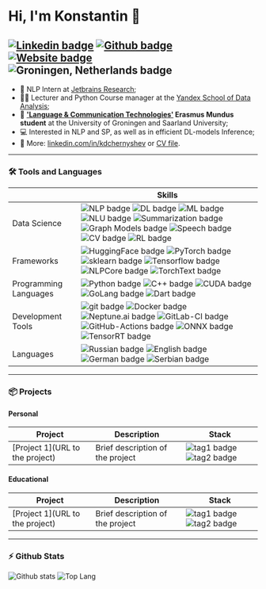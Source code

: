 # Hi, I'm Konstantin 👋

[![Linkedin badge](https://img.shields.io/static/v1?label=&message=Linkedin&style=flat&logo=linkedin&color=0A66C2&logoColor=white)](linkedin.com/in/kdchernyshev)
[![Github badge](https://img.shields.io/static/v1?label=&message=Github&style=flat&logo=github&color=181717&logoColor=white)](github.com/k4black)
[![Website badge](https://img.shields.io/static/v1?label=&message=Website&style=flat&logo=googlechrome&color=FF9900&logoColor=white)](k4black.github.io)
![Groningen, Netherlands badge](https://img.shields.io/static/v1?label=&message=Groningen%2C%20Netherlands&style=flat&logo=googlemaps&color=34A853&logoColor=white)
---

- 💼 NLP Intern at [Jetbrains Research](https://www.jetbrains.com/research/);
- 👨‍🏫 Lecturer and Python Course manager at the [Yandex School of Data Analysis](https://academy.yandex.com/dataschool/);
- 📄 **['Language & Communication Technologies'](https://lct-master.org/) Erasmus Mundus student** at the University of Groningen and Saarland University;
- 💻 Interested in NLP and SP, as well as in efficient DL-models Inference;
- 📝 More: [linkedin.com/in/kdchernyshev](https://www.linkedin.com/in/kdchernyshev/) or [CV file](https://github.com/k4black/k4black/blob/main/Chernyshev_CV_anonimized.pdf).

---

### 🛠️ Tools and Languages
|  | Skills |
| --- | --- |
| Data Science | ![NLP badge](https://img.shields.io/static/v1?label=&message=NLP&style=flat&logo=&color=80ccff&logoColor=white) ![DL badge](https://img.shields.io/static/v1?label=&message=DL&style=flat&logo=&color=80ccff&logoColor=white) ![ML badge](https://img.shields.io/static/v1?label=&message=ML&style=flat&logo=&color=b3e0ff&logoColor=white) ![NLU badge](https://img.shields.io/static/v1?label=&message=NLU&style=flat&logo=&color=b3e0ff&logoColor=white) ![Summarization badge](https://img.shields.io/static/v1?label=&message=Summarization&style=flat&logo=&color=b3e0ff&logoColor=white) ![Graph Models badge](https://img.shields.io/static/v1?label=&message=Graph%20Models&style=flat&logo=&color=e6f5ff&logoColor=white) ![Speech badge](https://img.shields.io/static/v1?label=&message=Speech&style=flat&logo=&color=ffffff&logoColor=white) ![CV badge](https://img.shields.io/static/v1?label=&message=CV&style=flat&logo=&color=ffffff&logoColor=white) ![RL badge](https://img.shields.io/static/v1?label=&message=RL&style=flat&logo=&color=ffffff&logoColor=white) |
| Frameworks | ![HuggingFace badge](https://img.shields.io/static/v1?label=&message=HuggingFace&style=flat&logo=&color=80ccff&logoColor=white) ![PyTorch badge](https://img.shields.io/static/v1?label=&message=PyTorch&style=flat&logo=&color=80ccff&logoColor=white) ![sklearn badge](https://img.shields.io/static/v1?label=&message=sklearn&style=flat&logo=&color=80ccff&logoColor=white) ![Tensorflow badge](https://img.shields.io/static/v1?label=&message=Tensorflow&style=flat&logo=&color=e6f5ff&logoColor=white) ![NLPCore badge](https://img.shields.io/static/v1?label=&message=NLPCore&style=flat&logo=&color=e6f5ff&logoColor=white) ![TorchText badge](https://img.shields.io/static/v1?label=&message=TorchText&style=flat&logo=&color=ffffff&logoColor=white) |
| Programming Languages | ![Python badge](https://img.shields.io/static/v1?label=&message=Python&style=flat&logo=&color=80ccff&logoColor=white) ![C++ badge](https://img.shields.io/static/v1?label=&message=C%2B%2B&style=flat&logo=&color=e6f5ff&logoColor=white) ![CUDA badge](https://img.shields.io/static/v1?label=&message=CUDA&style=flat&logo=&color=e6f5ff&logoColor=white) ![GoLang badge](https://img.shields.io/static/v1?label=&message=GoLang&style=flat&logo=&color=ffffff&logoColor=white) ![Dart badge](https://img.shields.io/static/v1?label=&message=Dart&style=flat&logo=&color=ffffff&logoColor=white) |
| Development Tools | ![git badge](https://img.shields.io/static/v1?label=&message=git&style=flat&logo=&color=80ccff&logoColor=white) ![Docker badge](https://img.shields.io/static/v1?label=&message=Docker&style=flat&logo=&color=80ccff&logoColor=white) ![Neptune.ai badge](https://img.shields.io/static/v1?label=&message=Neptune.ai&style=flat&logo=&color=80ccff&logoColor=white) ![GitLab-CI badge](https://img.shields.io/static/v1?label=&message=GitLab-CI&style=flat&logo=&color=80ccff&logoColor=white) ![GitHub-Actions badge](https://img.shields.io/static/v1?label=&message=GitHub-Actions&style=flat&logo=&color=80ccff&logoColor=white) ![ONNX badge](https://img.shields.io/static/v1?label=&message=ONNX&style=flat&logo=&color=e6f5ff&logoColor=white) ![TensorRT badge](https://img.shields.io/static/v1?label=&message=TensorRT&style=flat&logo=&color=e6f5ff&logoColor=white) |
| Languages | ![Russian badge](https://img.shields.io/static/v1?label=&message=Russian&style=flat&logo=&color=80ccff&logoColor=white) ![English badge](https://img.shields.io/static/v1?label=&message=English&style=flat&logo=&color=b3e0ff&logoColor=white) ![German badge](https://img.shields.io/static/v1?label=&message=German&style=flat&logo=&color=ffffff&logoColor=white) ![Serbian badge](https://img.shields.io/static/v1?label=&message=Serbian&style=flat&logo=&color=ffffff&logoColor=white) |

---

### 📦 Projects
#### Personal
| Project | Description | Stack |
| --- | --- | --- |
| [Project 1](URL to the project) | Brief description of the project | ![tag1 badge](https://img.shields.io/static/v1?label=&message=tag1&style=flat&logo=&color=b3e0ff&logoColor=white) ![tag2 badge](https://img.shields.io/static/v1?label=&message=tag2&style=flat&logo=&color=b3e0ff&logoColor=white) |
#### Educational
| Project | Description | Stack |
| --- | --- | --- |
| [Project 1](URL to the project) | Brief description of the project | ![tag1 badge](https://img.shields.io/static/v1?label=&message=tag1&style=flat&logo=&color=b3e0ff&logoColor=white) ![tag2 badge](https://img.shields.io/static/v1?label=&message=tag2&style=flat&logo=&color=b3e0ff&logoColor=white) |

---

### ⚡ Github Stats

![Github stats](https://github-readme-stats.vercel.app/api?username=k4black&show_icons=true&count_private=true&hide_rank=true&line_height=24&hide=issues&custom_title=GitHub%20Stats)
![Top Lang](https://github-readme-stats.vercel.app/api/top-langs/?username=k4black&layout=compact&count_private=true&hide=Jupyter%20Notebook)
